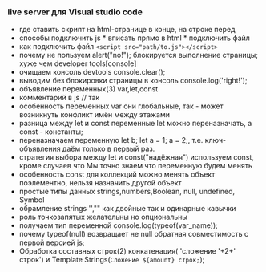 ### live server для Visual studio code
* где ставить скрипт на html-странице	в конце, на строке перед </body>
* способы подключить js	* вписать прямо в html * подключить файл
* как подключить файл	```<script src="path/to.js"></script>```
* почему не пользуем alert("no!");	блокируется выполнение страницы; хуже чем developer tools[console]
* очищаем консоль devtools 	console.clear();
* выводим без блокировки страницы в консоль	console.log('right!');
* объявление переменных(3) 	var,let,const
* комментарий в js	// так
* особенность переменных var	они глобальные, так - может возникнуть конфликт имён между этажами
* разница между let и const 	переменные let можно переназначать, а const - константы;
* переназначаем переменную 	let b; let a = 1; a = 2;, т.е. ключ- объявления даём только в первый раз.
* стратегия выбора между let и const("надёжная")	используем const, кроме случаев что Мы точно знаем что переменную будем менять
* особенность const для коллекций 	можно менять объект поэлементно, нельзя назначить другой объект
* простые типы данных 	strings,numbers,Boolean, null, undefined, Symbol
* обрамление strings	'',"" как двойные так и одинарные кавычки
* роль точкозапятых 	желательны но опциональны
* получаем тип переменной	console.log(typeof(var_name));
* почему typeof(null) возвращает не null	обратная совместимость с первой версией js;
* Обработка составных строк(2)	конкатенация( 'сложение '+2+' строк') и Template Strings(`Сложение ${amount} строк;`);